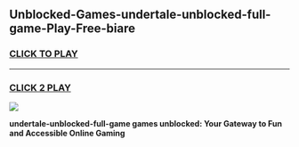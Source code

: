 
## Unblocked-Games-undertale-unblocked-full-game-Play-Free-biare
<h3>
<a href="https://premium76.site?title=undertale-unblocked-full-game&ref=23A">CLICK TO PLAY</a></h3>
<hr>

<h3>
<a href="https://premium76.site?title=undertale-unblocked-full-game&ref=23A">CLICK 2 PLAY</a>
  
</h3>

<a href="https://premium76.site?title=undertale-unblocked-full-game&ref=23A"><img src="https://clearcache.store/games.png"></a>


**undertale-unblocked-full-game games unblocked: Your Gateway to Fun and Accessible Online Gaming**
